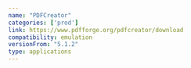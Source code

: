 ```yaml
---
name: "PDFCreator"
categories: ['prod']
link: https://www.pdfforge.org/pdfcreator/download
compatibility: emulation
versionFrom: "5.1.2"
type: applications
---
```


